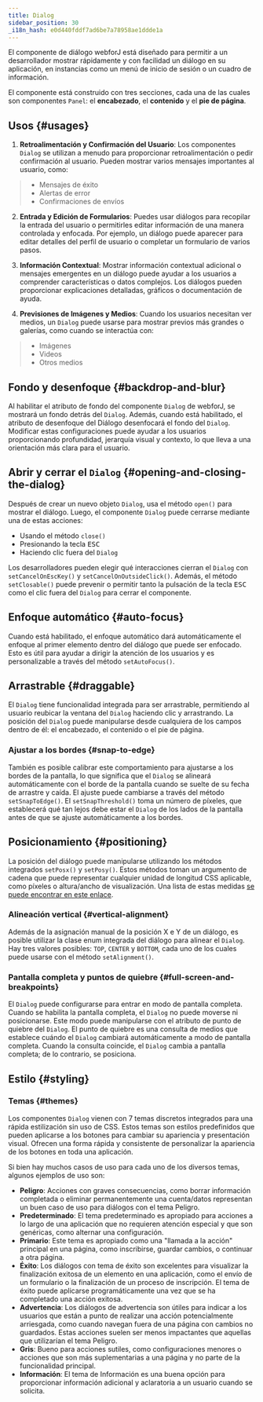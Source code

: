 ```yaml
---
title: Dialog
sidebar_position: 30
_i18n_hash: e0d440fddf7ad6be7a78958ae1ddde1a
---
```

<DocChip chip='shadow' />
<DocChip chip='name' label="dwc-dialog" />
<DocChip chip='since' label='23.06' />
<JavadocLink type="dialog" location="com/webforj/component/dialog/Dialog" top='true'/>

El componente de diálogo webforJ está diseñado para permitir a un desarrollador mostrar rápidamente y con facilidad un diálogo en su aplicación, en instancias como un menú de inicio de sesión o un cuadro de información.

El componente está construido con tres secciones, cada una de las cuales son componentes `Panel`: el **encabezado**, el **contenido** y el **pie de página**.

<ComponentDemo 
path='/webforj/dialogsections?' 
javaE='https://raw.githubusercontent.com/webforj/webforj-documentation/refs/heads/main/src/main/java/com/webforj/samples/views/dialog/DialogSectionsView.java'
height = '225px'
/>

## Usos {#usages}

1. **Retroalimentación y Confirmación del Usuario**: Los componentes `Dialog` se utilizan a menudo para proporcionar retroalimentación o pedir confirmación al usuario. Pueden mostrar varios mensajes importantes al usuario, como:

  >- Mensajes de éxito 
  >- Alertas de error
  >- Confirmaciones de envíos

2. **Entrada y Edición de Formularios**: Puedes usar diálogos para recopilar la entrada del usuario o permitirles editar información de una manera controlada y enfocada. Por ejemplo, un diálogo puede aparecer para editar detalles del perfil de usuario o completar un formulario de varios pasos.

3. **Información Contextual**: Mostrar información contextual adicional o mensajes emergentes en un diálogo puede ayudar a los usuarios a comprender características o datos complejos. Los diálogos pueden proporcionar explicaciones detalladas, gráficos o documentación de ayuda.

4. **Previsiones de Imágenes y Medios**: Cuando los usuarios necesitan ver medios, un `Dialog` puede usarse para mostrar previos más grandes o galerías, como cuando se interactúa con:
  >- Imágenes
  >- Videos
  >- Otros medios

## Fondo y desenfoque {#backdrop-and-blur}

Al habilitar el atributo de fondo del componente `Dialog` de webforJ, se mostrará un fondo detrás del `Dialog`. Además, cuando está habilitado, el atributo de desenfoque del Diálogo desenfocará el fondo del `Dialog`. Modificar estas configuraciones puede ayudar a los usuarios proporcionando profundidad, jerarquía visual y contexto, lo que lleva a una orientación más clara para el usuario.

<ComponentDemo 
path='/webforj/dialogbackdropblur?' 
javaE='https://raw.githubusercontent.com/webforj/webforj-documentation/refs/heads/main/src/main/java/com/webforj/samples/views/dialog/DialogBackdropBlurView.java'
height = '300px'
/>

## Abrir y cerrar el `Dialog` {#opening-and-closing-the-dialog}

Después de crear un nuevo objeto `Dialog`, usa el método `open()` para mostrar el diálogo. Luego, el componente `Dialog` puede cerrarse mediante una de estas acciones:
- Usando el método `close()`
- Presionando la tecla <kbd>ESC</kbd>
- Haciendo clic fuera del `Dialog`

Los desarrolladores pueden elegir qué interacciones cierran el `Dialog` con `setCancelOnEscKey()` y `setCancelOnOutsideClick()`. Además, el método `setClosable()` puede prevenir o permitir tanto la pulsación de la tecla <kbd>ESC</kbd> como el clic fuera del `Dialog` para cerrar el componente.

<ComponentDemo 
path='/webforj/dialogclose?' 
javaE='https://raw.githubusercontent.com/webforj/webforj-documentation/refs/heads/main/src/main/java/com/webforj/samples/views/dialog/DialogCloseView.java'
height = '350px'
/>

## Enfoque automático {#auto-focus}

Cuando está habilitado, el enfoque automático dará automáticamente el enfoque al primer elemento dentro del diálogo que puede ser enfocado. Esto es útil para ayudar a dirigir la atención de los usuarios y es personalizable a través del método `setAutoFocus()`.

<ComponentDemo 
path='/webforj/dialogautofocus?' 
javaE='https://raw.githubusercontent.com/webforj/webforj-documentation/refs/heads/main/src/main/java/com/webforj/samples/views/dialog/DialogAutoFocusView.java'
height = '350px'
/>

## Arrastrable {#draggable}

El `Dialog` tiene funcionalidad integrada para ser arrastrable, permitiendo al usuario reubicar la ventana del `Dialog` haciendo clic y arrastrando. La posición del `Dialog` puede manipularse desde cualquiera de los campos dentro de él: el encabezado, el contenido o el pie de página.

### Ajustar a los bordes {#snap-to-edge}
También es posible calibrar este comportamiento para ajustarse a los bordes de la pantalla, lo que significa que el `Dialog` se alineará automáticamente con el borde de la pantalla cuando se suelte de su fecha de arrastre y caída. El ajuste puede cambiarse a través del método `setSnapToEdge()`. El `setSnapThreshold()` toma un número de píxeles, que establecerá qué tan lejos debe estar el `Dialog` de los lados de la pantalla antes de que se ajuste automáticamente a los bordes.  

<ComponentDemo 
path='/webforj/dialogdraggable?' 
javaE='https://raw.githubusercontent.com/webforj/webforj-documentation/refs/heads/main/src/main/java/com/webforj/samples/views/dialog/DialogDraggableView.java'
height = '350px'
/>

## Posicionamiento {#positioning}

La posición del diálogo puede manipularse utilizando los métodos integrados `setPosx()` y `setPosy()`. Estos métodos toman un argumento de cadena que puede representar cualquier unidad de longitud CSS aplicable, como píxeles o altura/ancho de visualización. Una lista de estas medidas [se puede encontrar en este enlace](https://developer.mozilla.org/en-US/docs/Learn/CSS/Building_blocks/Values_and_units#numbers_lengths_and_percentages).

<ComponentDemo 
path='/webforj/dialogpositioning?' 
javaE='https://raw.githubusercontent.com/webforj/webforj-documentation/refs/heads/main/src/main/java/com/webforj/samples/views/dialog/DialogPositioningView.java'
height = '350px'
/>

### Alineación vertical {#vertical-alignment}

Además de la asignación manual de la posición X e Y de un diálogo, es posible utilizar la clase enum integrada del diálogo para alinear el `Dialog`. Hay tres valores posibles: `TOP`, `CENTER` y `BOTTOM`, cada uno de los cuales puede usarse con el método `setAlignment()`.

<ComponentDemo 
path='/webforj/dialogalignments?' 
javaE='https://raw.githubusercontent.com/webforj/webforj-documentation/refs/heads/main/src/main/java/com/webforj/samples/views/dialog/DialogAlignmentsView.java'
height = '550px'
/>

### Pantalla completa y puntos de quiebre {#full-screen-and-breakpoints}

El `Dialog` puede configurarse para entrar en modo de pantalla completa. Cuando se habilita la pantalla completa, el `Dialog` no puede moverse ni posicionarse. Este modo puede manipularse con el atributo de punto de quiebre del `Dialog`. El punto de quiebre es una consulta de medios que establece cuándo el `Dialog` cambiará automáticamente a modo de pantalla completa. Cuando la consulta coincide, el `Dialog` cambia a pantalla completa; de lo contrario, se posiciona.

## Estilo {#styling}

### Temas {#themes}

Los componentes `Dialog` vienen con <JavadocLink type="foundation" location="com/webforj/component/dialog/Dialog.Theme.html">7 temas discretos </JavadocLink> integrados para una rápida estilización sin uso de CSS. Estos temas son estilos predefinidos que pueden aplicarse a los botones para cambiar su apariencia y presentación visual. Ofrecen una forma rápida y consistente de personalizar la apariencia de los botones en toda una aplicación. 

Si bien hay muchos casos de uso para cada uno de los diversos temas, algunos ejemplos de uso son:

  - **Peligro**: Acciones con graves consecuencias, como borrar información completada o eliminar permanentemente una cuenta/datos representan un buen caso de uso para diálogos con el tema Peligro.
  - **Predeterminado**: El tema predeterminado es apropiado para acciones a lo largo de una aplicación que no requieren atención especial y que son genéricas, como alternar una configuración.
  - **Primario**: Este tema es apropiado como una "llamada a la acción" principal en una página, como inscribirse, guardar cambios, o continuar a otra página.
  - **Éxito**: Los diálogos con tema de éxito son excelentes para visualizar la finalización exitosa de un elemento en una aplicación, como el envío de un formulario o la finalización de un proceso de inscripción. El tema de éxito puede aplicarse programáticamente una vez que se ha completado una acción exitosa.
  - **Advertencia**: Los diálogos de advertencia son útiles para indicar a los usuarios que están a punto de realizar una acción potencialmente arriesgada, como cuando navegan fuera de una página con cambios no guardados. Estas acciones suelen ser menos impactantes que aquellas que utilizarían el tema Peligro.
  - **Gris**: Bueno para acciones sutiles, como configuraciones menores o acciones que son más suplementarias a una página y no parte de la funcionalidad principal.
  - **Información**: El tema de Información es una buena opción para proporcionar información adicional y aclaratoria a un usuario cuando se solicita.

<ComponentDemo 
path='/webforj/dialogthemes?' 
javaE='https://raw.githubusercontent.com/webforj/webforj-documentation/refs/heads/main/src/main/java/com/webforj/samples/views/dialog/DialogThemesView.java'
height = '500px'
/>

<TableBuilder name="Dialog" />
